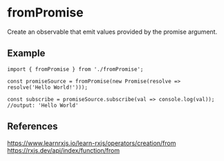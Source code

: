 # fromPromise

Create an observable that emit values provided by the promise argument.

## Example

```
import { fromPromise } from './fromPromise';

const promiseSource = fromPromise(new Promise(resolve => resolve('Hello World!')));

const subscribe = promiseSource.subscribe(val => console.log(val));
//output: 'Hello World'
```

## References

https://www.learnrxjs.io/learn-rxjs/operators/creation/from
https://rxjs.dev/api/index/function/from
